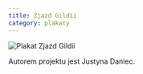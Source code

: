 ```yaml
---
title: Zjazd Gildii
category: plakaty
---
```


![Plakat Zjazd Gildii](http://zsyp.fl9.eu/pratchett/posters/poster_04_2015.jpg)

Autorem projektu jest Justyna Daniec.